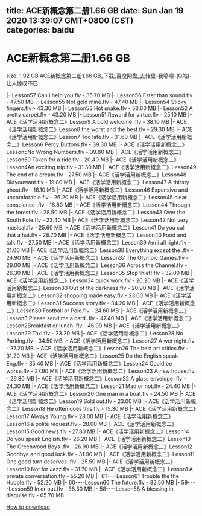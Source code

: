 
title: ACE新概念第二册1.66 GB
date: Sun Jan 19 2020 13:39:07 GMT+0800 (CST)    
categories: baidu
---

# ACE新概念第二册1.66 GB
size: 1.92 GB
 ACE新概念第二册1.66 GB_下载_百度网盘_去转盘-我嚓哩-(Q站)-让人惊叹不已
 
|- Lesson57 Can I help you.flv - 35.70 MB
|- Lesson56 Fster than sound.flv - 47.50 MB
|- Lesson55 Not  gold mine.flv - 47.40 MB
|- Lesson54 Sticky fingers.flv - 43.30 MB
|- Lesson53 Hot snake.flv - 53.60 MB
|- Lesson52 A pretty carpet.flv - 43.20 MB
|- Lesson51 Reward for virtue.flv - 25.10 MB
|- ACE《活学活用新概念二》Lesson9 A cold welcome .flv - 38.10 MB
|- ACE《活学活用新概念二》Lesson8 the worst and the best.flv - 29.30 MB
|- ACE《活学活用新概念二》Lesson7 Too late.flv - 31.60 MB
|- ACE《活学活用新概念二》Lesson6 Percy Buttons.flv - 39.30 MB
|- ACE《活学活用新概念二》Lesson5No Wrong Numbers.flv - 39.80 MB
|- ACE《活学活用新概念二》Lesson50 Taken for a ride.flv - 20.40 MB
|- ACE《活学活用新概念二》Lesson4An exciting trip.flv - 31.30 MB
|- ACE《活学活用新概念二》Lesson49 The end of a dream.flv - 27.50 MB
|- ACE《活学活用新概念二》Lesson48 Didyouwant.flv - 19.80 MB
|- ACE《活学活用新概念二》Lesson47 A thirsty ghost.flv - 16.10 MB
|- ACE《活学活用新概念二》Lesson46 Expensive and uncomforable.flv - 26.20 MB
|- ACE《活学活用新概念二》Lesson45 clear conscience .flv - 16.80 MB
|- ACE《活学活用新概念二》Lesson44 Through the forest.flv - 28.50 MB
|- ACE《活学活用新概念二》Lesson43 Over the South Pole.flv - 23.40 MB
|- ACE《活学活用新概念二》Lesson42 Not very musical.flv - 25.60 MB
|- ACE《活学活用新概念二》Lesson41 Do you call that a hat.flv - 28.70 MB
|- ACE《活学活用新概念二》Lesson40 Food and talk.flv - 27.50 MB
|- ACE《活学活用新概念二》Lesson39 Am i all right.flv - 21.00 MB
|- ACE《活学活用新概念二》Lesson38 Everything except the .flv - 24.90 MB
|- ACE《活学活用新概念二》Lesson37 The Olympic Games.flv - 29.00 MB
|- ACE《活学活用新概念二》Lesson36 Across the Channel.flv - 26.30 MB
|- ACE《活学活用新概念二》Lesson35 Stop thief!.flv - 32.00 MB
|- ACE《活学活用新概念二》Lesson34 quick work.flv - 20.20 MB
|- ACE《活学活用新概念二》Lesson33 Out of the darkness.flv - 20.90 MB
|- ACE《活学活用新概念二》Lesson32 shopping made easy.flv - 23.60 MB
|- ACE《活学活用新概念二》Lesson31 Success story.flv - 34.20 MB
|- ACE《活学活用新概念二》Lesson30 Football or Polo.flv - 24.60 MB
|- ACE《活学活用新概念二》Lesson3 Please send me a card .flv - 47.40 MB
|- ACE《活学活用新概念二》Lesson2Breakfast or lunch .flv - 46.90 MB
|- ACE《活学活用新概念二》Lesson29 Taxi.flv - 23.20 MB
|- ACE《活学活用新概念二》Lesson28 No Parking.flv - 34.50 MB
|- ACE《活学活用新概念二》Lesson27 A wet night.flv - 37.20 MB
|- ACE《活学活用新概念二》Lesson26 The best art critics.flv - 31.20 MB
|- ACE《活学活用新概念二》Lesson25 Do the English speak Eng.flv - 35.40 MB
|- ACE《活学活用新概念二》Lesson24 Could be worse.flv - 27.90 MB
|- ACE《活学活用新概念二》Lesson23 A new house.flv - 29.80 MB
|- ACE《活学活用新概念二》Lesson22 A glass envelope .flv - 24.30 MB
|- ACE《活学活用新概念二》Lesson21 Mad or not.flv - 24.40 MB
|- ACE《活学活用新概念二》Lesson20 One man in a boat.flv - 24.50 MB
|- ACE《活学活用新概念二》Lesson19 Sold out.flv - 23.00 MB
|- ACE《活学活用新概念二》Lesson18 He often does this.flv - 15.30 MB
|- ACE《活学活用新概念二》Lesson17 Always Young.flv - 28.00 MB
|- ACE《活学活用新概念二》Lesson16 a polite request.flv - 28.00 MB
|- ACE《活学活用新概念二》Lesson15 Good news.flv - 27.80 MB
|- ACE《活学活用新概念二》Lesson14 Do you speak English.flv - 26.20 MB
|- ACE《活学活用新概念二》Lesson13 The Greenwood Boys .flv - 26.90 MB
|- ACE《活学活用新概念二》Lesson12 Goodbye and good luck.flv - 31.90 MB
|- ACE《活学活用新概念二》Lesson11 One good turn deserves .flv - 25.50 MB
|- ACE《活学活用新概念二》Lesson10 Not for Jazz.flv - 31.70 MB
|- ACE《活学活用新概念二》Lesson1 A private conversation.flv - 55.20 MB
|- 61----Lesson61 Trouble the the Hubble.flv - 52.20 MB
|- 60----Lesson60 The future.flv - 32.50 MB
|- 59----Lesson59 In or out.flv - 38.30 MB
|- 58----Lesson58 A blessing in disguise.flv - 65.70 MB

[How to download](https://bpcam.bemobtrk.com/go/2ceec3aa-1ca2-46d6-b9ff-aaa5c184517c?jno=2720)